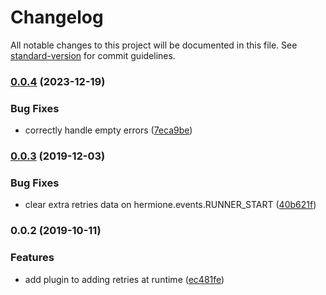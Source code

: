 # Changelog

All notable changes to this project will be documented in this file. See [standard-version](https://github.com/conventional-changelog/standard-version) for commit guidelines.

### [0.0.4](https://github.com/gemini-testing/hermione-retry-progressive/compare/v0.0.3...v0.0.4) (2023-12-19)


### Bug Fixes

* correctly handle empty errors ([7eca9be](https://github.com/gemini-testing/hermione-retry-progressive/commit/7eca9be))

### [0.0.3](https://github.com/gemini-testing/hermione-retry-progressive/compare/v0.0.2...v0.0.3) (2019-12-03)


### Bug Fixes

* clear extra retries data on hermione.events.RUNNER_START ([40b621f](https://github.com/gemini-testing/hermione-retry-progressive/commit/40b621f))

### 0.0.2 (2019-10-11)


### Features

* add plugin to adding retries at runtime ([ec481fe](https://github.com/gemini-testing/hermione-retry-progressive/commit/ec481fe))
